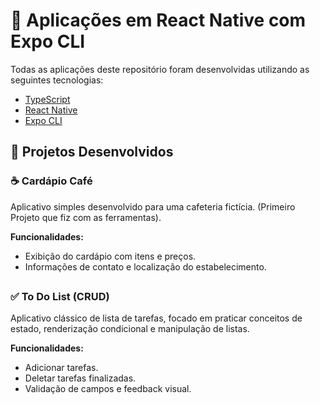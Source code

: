 # 📱 Aplicações em React Native com Expo CLI

Todas as aplicações deste repositório foram desenvolvidas utilizando as seguintes tecnologias:

- [TypeScript](https://www.typescriptlang.org/)
- [React Native](https://reactnative.dev/)
- [Expo CLI](https://docs.expo.dev/)

## 🚀 Projetos Desenvolvidos

### ☕ Cardápio Café

Aplicativo simples desenvolvido para uma cafeteria fictícia. (Primeiro Projeto que fiz com as ferramentas).

**Funcionalidades:**
- Exibição do cardápio com itens e preços.
- Informações de contato e localização do estabelecimento.
##
### ✅ To Do List (CRUD)

Aplicativo clássico de lista de tarefas, focado em praticar conceitos de estado, renderização condicional e manipulação de listas.

**Funcionalidades:**
- Adicionar tarefas.
- Deletar tarefas finalizadas.
- Validação de campos e feedback visual.
##
